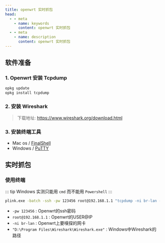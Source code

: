 ```yaml
---
title: openwrt 实时抓包
head:
  - - meta
    - name: keywords
      content: openwrt 实时抓包
  - - meta
    - name: description
      content: openwrt 实时抓包
---
```


## 软件准备

### 1. Openwrt 安装 Tcpdump

```sh
opkg update
opkg install tcpdump
```

### 2. 安装 Wireshark

> 下载地址: https://www.wireshark.org/download.html

### 3. 安装终端工具

- Mac os / [FinalShell](https://www.hostbuf.com/)
- Windows / [PuTTY](https://www.putty.org/)

## 实时抓包

### 使用终端

::: tip
Windows 实测只能用 `cmd` 而不能用 `Powershell`
:::

```sh
plink.exe -batch -ssh -pw 123456 root@192.168.1.1 "tcpdump -ni br-lan -s 0 -w - not port 22" | "D:\Program Files\Wireshark\Wireshark.exe" -k -i -
```

- `-pw 123456` : Openwrt的ssh密码
- `root@192.168.1.1` : Openwrt的USER@IP
- `-ni br-lan` : Openwrt上要嗅探的网卡
- `"D:\Program Files\Wireshark\Wireshark.exe"` : Windows中Wireshark的路径
